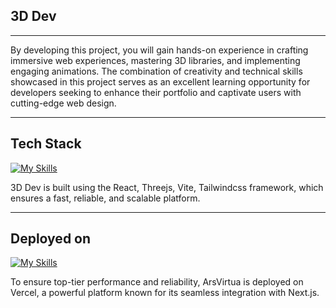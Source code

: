 ## 3D Dev

---

By developing this project, you will gain hands-on experience in crafting immersive web experiences, mastering 3D libraries, and implementing engaging animations. The combination of creativity and technical skills showcased in this project serves as an excellent learning opportunity for developers seeking to enhance their portfolio and captivate users with cutting-edge web design.

---

## Tech Stack

[![My Skills](https://skillicons.dev/icons?i=react,threejs,vite,tailwind)](https://skillicons.dev)

3D Dev is built using the React, Threejs, Vite, Tailwindcss framework, which ensures a fast, reliable, and scalable platform.

---

## Deployed on

[![My Skills](https://skillicons.dev/icons?i=vercel)](https://skillicons.dev)

To ensure top-tier performance and reliability, ArsVirtua is deployed on Vercel, a powerful platform known for its seamless integration with Next.js.
